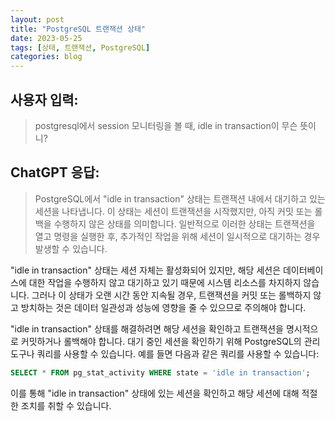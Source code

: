 ```yaml
---
layout: post
title: "PostgreSQL 트랜잭션 상태"
date: 2023-05-25
tags: [상태, 트랜잭션, PostgreSQL]
categories: blog
---
```


## 사용자 입력:
> postgresql에서 session 모니터링을 볼 때, idle in transaction이 무슨 뜻이니?

## ChatGPT 응답:
> PostgreSQL에서 "idle in transaction" 상태는 트랜잭션 내에서 대기하고 있는 세션을 나타냅니다. 이 상태는 세션이 트랜잭션을 시작했지만, 아직 커밋 또는 롤백을 수행하지 않은 상태를 의미합니다. 일반적으로 이러한 상태는 트랜잭션을 열고 명령을 실행한 후, 추가적인 작업을 위해 세션이 일시적으로 대기하는 경우 발생할 수 있습니다.

"idle in transaction" 상태는 세션 자체는 활성화되어 있지만, 해당 세션은 데이터베이스에 대한 작업을 수행하지 않고 대기하고 있기 때문에 시스템 리소스를 차지하지 않습니다. 그러나 이 상태가 오랜 시간 동안 지속될 경우, 트랜잭션을 커밋 또는 롤백하지 않고 방치하는 것은 데이터 일관성과 성능에 영향을 줄 수 있으므로 주의해야 합니다.

"idle in transaction" 상태를 해결하려면 해당 세션을 확인하고 트랜잭션을 명시적으로 커밋하거나 롤백해야 합니다. 대기 중인 세션을 확인하기 위해 PostgreSQL의 관리 도구나 쿼리를 사용할 수 있습니다. 예를 들면 다음과 같은 쿼리를 사용할 수 있습니다:

```sql
SELECT * FROM pg_stat_activity WHERE state = 'idle in transaction';
```

이를 통해 "idle in transaction" 상태에 있는 세션을 확인하고 해당 세션에 대해 적절한 조치를 취할 수 있습니다.

